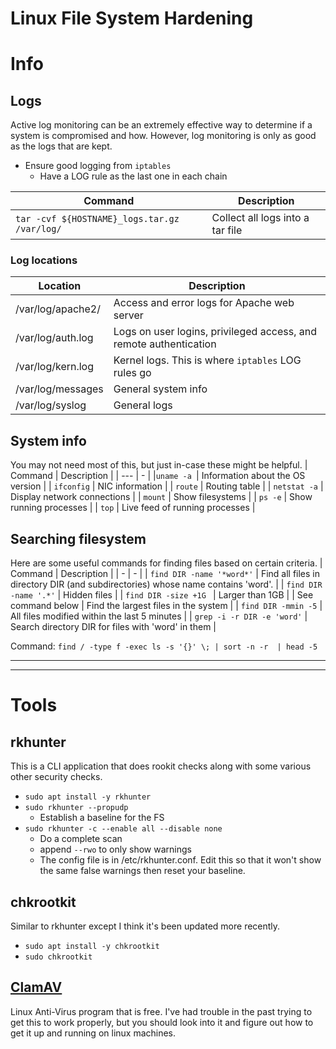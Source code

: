 # Linux File System Hardening

# Info
## Logs 
Active log monitoring can be an extremely effective way to determine if a system is compromised and how. However, log monitoring is only as good as the logs that are kept. 
- Ensure good logging from `iptables` 
  - Have a LOG rule as the last one in each chain

| Command | Description | 
| --------| --------| 
| `tar -cvf ${HOSTNAME}_logs.tar.gz /var/log/` | Collect all logs into a tar file |

### Log locations 
| Location | Description |
| ---- | ----| 
| /var/log/apache2/ | Access and error logs for Apache web server | 
| /var/log/auth.log | Logs on user logins, privileged access, and remote authentication | 
| /var/log/kern.log | Kernel logs. This is where `iptables` LOG rules go | 
| /var/log/messages | General system info | 
| /var/log/syslog | General logs | 

## System info
You may not need most of this, but just in-case these might be helpful. 
| Command | Description |
| --- | - |
|`uname -a `| Information about the OS version | 
| `ifconfig` | NIC information | 
| `route` | Routing table | 
| `netstat -a` | Display network connections | 
| `mount` | Show filesystems | 
| `ps -e` | Show running processes | 
| `top` | Live feed of running processes | 

## Searching filesystem 
Here are some useful commands for finding files based on certain criteria. 
| Command | Description | 
| - | - | 
| `find DIR -name '*word*'` | Find all files in directory DIR (and subdirectories) whose name contains 'word'. | 
| `find DIR -name '.*'` | Hidden files | 
| `find DIR -size +1G ` | Larger than 1GB | 
| See command below | Find the largest files in the system | 
| `find DIR -mmin -5` | All files modified within the last 5 minutes | 
| `grep -i -r DIR -e 'word'` | Search directory DIR for files with 'word' in them |  

Command: 
`find / -type f -exec ls -s '{}' \; | sort -n -r 
| head -5`

---
---

# Tools
## rkhunter
This is a CLI application that does rookit checks along with some various other security checks. 

- `sudo apt install -y rkhunter`
- `sudo rkhunter --propudp`
  - Establish a baseline for the FS
- `sudo rkhunter -c --enable all --disable none`
  - Do a complete scan
  - append `--rwo` to only show warnings 
  - The config file is in /etc/rkhunter.conf. Edit this so that it won't show the same false warnings then reset your baseline. 

## chkrootkit
Similar to rkhunter except I think it's been updated more recently. 

- `sudo apt install -y chkrootkit`
- `sudo chkrootkit` 

## [ClamAV](https://www.clamav.net/)
Linux Anti-Virus program that is free. I've had trouble in the past trying to get this to work properly, but you should look into it and figure out how to get it up and running on linux machines. 